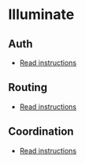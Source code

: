 # Illuminate

## Auth
- [Read instructions](Sources/Auth/README.md)

## Routing
- [Read instructions](Sources/Routing/README.md)

## Coordination
- [Read instructions](Sources/Coordination/README.md)
